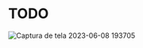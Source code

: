 # TODO

![Captura de tela 2023-06-08 193705](https://github.com/RyanHenriqueBelfort/Todo_React/assets/70604408/e3e160dc-1123-4e90-a065-bbcb16363044)
